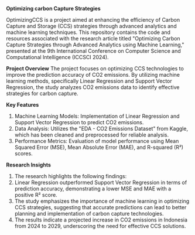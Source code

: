 **Optimizing carbon Capture Strategies**

OptimizingCCS is a project aimed at enhancing the efficiency of Carbon Capture and Storage (CCS) strategies through advanced analytics and machine learning techniques. This repository contains the code and resources associated with the research article titled "Optimizing Carbon Capture Strategies through Advanced Analytics using Machine Learning," presented at the 9th International Conference on Computer Science and Computational Intelligence (ICCSCI 2024).

**Project Overview**
The project focuses on optimizing CCS technologies to improve the prediction accuracy of CO2 emissions. By utilizing machine learning methods, specifically Linear Regression and Support Vector Regression, the study analyzes CO2 emissions data to identify effective strategies for carbon capture.

**Key Features**
1. Machine Learning Models: Implementation of Linear Regression and Support Vector Regression to predict CO2 emissions.
2. Data Analysis: Utilizes the "EDA - CO2 Emissions Dataset" from Kaggle, which has been cleaned and preprocessed for reliable analysis.
3. Performance Metrics: Evaluation of model performance using Mean Squared Error (MSE), Mean Absolute Error (MAE), and R-squared (R²) scores.

**Research Insights**
1. The research highlights the following findings:
2. Linear Regression outperformed Support Vector Regression in terms of prediction accuracy, demonstrating a lower MSE and MAE with a positive R² score.
3. The study emphasizes the importance of machine learning in optimizing CCS strategies, suggesting that accurate predictions can lead to better planning and implementation of carbon capture technologies.
4. The results indicate a projected increase in CO2 emissions in Indonesia from 2024 to 2029, underscoring the need for effective CCS solutions.
